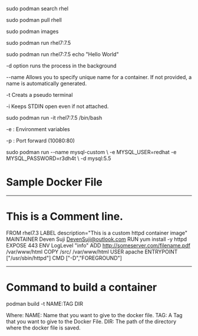 sudo podman search rhel

sudo podman pull rhell

sudo podman images

sudo podman run rhel7:7.5 

sudo podman run rhel7:7.5 echo "Hello World"

-d option runs the process in the background

--name Allows you to specify unique name for a container. If not provided, a name is automatically generated.

-t Creats a pseudo terminal

-i Keeps STDIN open even if not attached.

sudo podman run -it rhel7:7.5 /bin/bash

-e : Environment variables

-p : Port forward (10080:80)

sudo podman run --name mysql-custom \ -e MYSQL_USER=redhat -e MYSQL_PASSWORD=r3dh4t \ -d mysql:5.5

# Sample Docker File
*********************************************

# This is a Comment line.

FROM rhel7.3
LABEL description="This is a custom httpd container image"
MAINTAINER Deven Suji <DevenSuji@outlook.com>
RUN yum install -y httpd
EXPOSE 443
ENV LogLevel "info"
ADD http://someserver.com/filename.pdf /var/www/html
COPY /src/ /var/www/html
USER apache
ENTRYPOINT ["/usr/sbin/httpd"]
CMD ["-D","FOREGROUND"]

*********************************************
# Command to build a container 

podman build -t NAME:TAG DIR

Where:
NAME: Name that you want to give to the docker file.
TAG: A Tag that you want to give to the Docker File.
DIR: The path of the directory where the docker file is saved.



